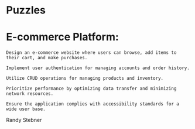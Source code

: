 # Puzzles

# E-commerce Platform:
    Design an e-commerce website where users can browse, add items to their cart, and make purchases.
    
    Implement user authentication for managing accounts and order history.
    
    Utilize CRUD operations for managing products and inventory.
    
    Prioritize performance by optimizing data transfer and minimizing network resources.
    
    Ensure the application complies with accessibility standards for a wide user base.



Randy Stebner